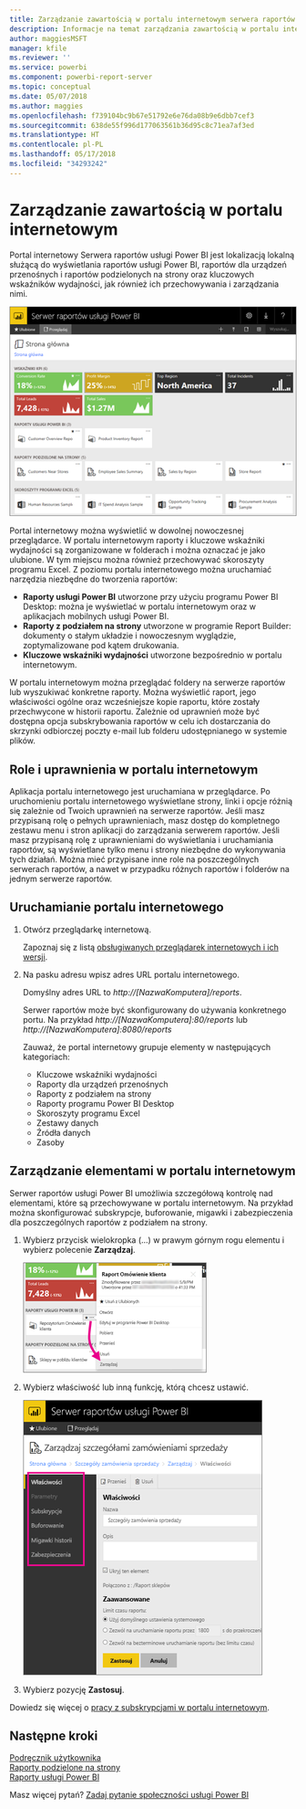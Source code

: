 ```yaml
---
title: Zarządzanie zawartością w portalu internetowym serwera raportów usługi Power BI
description: Informacje na temat zarządzania zawartością w portalu internetowym serwera raportów usługi Power BI.
author: maggiesMSFT
manager: kfile
ms.reviewer: ''
ms.service: powerbi
ms.component: powerbi-report-server
ms.topic: conceptual
ms.date: 05/07/2018
ms.author: maggies
ms.openlocfilehash: f739104bc9b67e51792e6e76da08b9e6dbb7cef3
ms.sourcegitcommit: 638de55f996d177063561b36d95c8c71ea7af3ed
ms.translationtype: HT
ms.contentlocale: pl-PL
ms.lasthandoff: 05/17/2018
ms.locfileid: "34293242"
---
```

# <a name="manage-content-in-the-web-portal"></a>Zarządzanie zawartością w portalu internetowym 
Portal internetowy Serwera raportów usługi Power BI jest lokalizacją lokalną służącą do wyświetlania raportów usługi Power BI, raportów dla urządzeń przenośnych i raportów podzielonych na strony oraz kluczowych wskaźników wydajności, jak również ich przechowywania i zarządzania nimi.

![Portal internetowy serwera raportów](media/getting-around/report-server-web-portal.png)

Portal internetowy można wyświetlić w dowolnej nowoczesnej przeglądarce. W portalu internetowym raporty i kluczowe wskaźniki wydajności są zorganizowane w folderach i można oznaczać je jako ulubione. W tym miejscu można również przechowywać skoroszyty programu Excel. Z poziomu portalu internetowego można uruchamiać narzędzia niezbędne do tworzenia raportów:

* **Raporty usługi Power BI** utworzone przy użyciu programu Power BI Desktop: można je wyświetlać w portalu internetowym oraz w aplikacjach mobilnych usługi Power BI.
* **Raporty z podziałem na strony** utworzone w programie Report Builder: dokumenty o stałym układzie i nowoczesnym wyglądzie, zoptymalizowane pod kątem drukowania.
* **Kluczowe wskaźniki wydajności** utworzone bezpośrednio w portalu internetowym.

W portalu internetowym można przeglądać foldery na serwerze raportów lub wyszukiwać konkretne raporty. Można wyświetlić raport, jego właściwości ogólne oraz wcześniejsze kopie raportu, które zostały przechwycone w historii raportu. Zależnie od uprawnień może być dostępna opcja subskrybowania raportów w celu ich dostarczania do skrzynki odbiorczej poczty e-mail lub folderu udostępnianego w systemie plików.

## <a name="web-portal-roles-and-permissions"></a>Role i uprawnienia w portalu internetowym
Aplikacja portalu internetowego jest uruchamiana w przeglądarce. Po uruchomieniu portalu internetowego wyświetlane strony, linki i opcje różnią się zależnie od Twoich uprawnień na serwerze raportów. Jeśli masz przypisaną rolę o pełnych uprawnieniach, masz dostęp do kompletnego zestawu menu i stron aplikacji do zarządzania serwerem raportów. Jeśli masz przypisaną rolę z uprawnieniami do wyświetlania i uruchamiania raportów, są wyświetlane tylko menu i strony niezbędne do wykonywania tych działań. Można mieć przypisane inne role na poszczególnych serwerach raportów, a nawet w przypadku różnych raportów i folderów na jednym serwerze raportów.

## <a name="start-the-web-portal"></a>Uruchamianie portalu internetowego
1. Otwórz przeglądarkę internetową.
   
    Zapoznaj się z listą [obsługiwanych przeglądarek internetowych i ich wersji](browser-support.md).
2. Na pasku adresu wpisz adres URL portalu internetowego.
   
    Domyślny adres URL to *http://[NazwaKomputera]/reports*.
   
    Serwer raportów może być skonfigurowany do używania konkretnego portu. Na przykład *http://[NazwaKomputera]:80/reports* lub *http://[NazwaKomputera]:8080/reports*
   
    Zauważ, że portal internetowy grupuje elementy w następujących kategoriach:
   
   * Kluczowe wskaźniki wydajności
   * Raporty dla urządzeń przenośnych
   * Raporty z podziałem na strony
   * Raporty programu Power BI Desktop
   * Skoroszyty programu Excel
   * Zestawy danych
   * Źródła danych
   * Zasoby

## <a name="manage-items-in-the-web-portal"></a>Zarządzanie elementami w portalu internetowym
Serwer raportów usługi Power BI umożliwia szczegółową kontrolę nad elementami, które są przechowywane w portalu internetowym. Na przykład można skonfigurować subskrypcje, buforowanie, migawki i zabezpieczenia dla poszczególnych raportów z podziałem na strony.

1. Wybierz przycisk wielokropka (...) w prawym górnym rogu elementu i wybierz polecenie **Zarządzaj**.
   
    ![Wybieranie polecenia Zarządzaj](media/getting-around/report-server-web-portal-manage-ellipsis.png)
2. Wybierz właściwość lub inną funkcję, którą chcesz ustawić.
   
    ![Wybieranie właściwości](media/getting-around/report-server-web-portal-manage-properties.png)
3. Wybierz pozycję **Zastosuj**.

Dowiedz się więcej o [pracy z subskrypcjami w portalu internetowym](https://docs.microsoft.com/sql/reporting-services/working-with-subscriptions-web-portal).

## <a name="next-steps"></a>Następne kroki
[Podręcznik użytkownika](user-handbook-overview.md)  
[Raporty podzielone na strony](quickstart-create-paginated-report.md)  
[Raporty usługi Power BI](quickstart-create-powerbi-report.md)

Masz więcej pytań? [Zadaj pytanie społeczności usługi Power BI](https://community.powerbi.com/)

